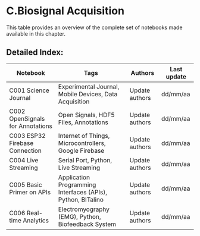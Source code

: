# C.Biosignal Acquisition 
 This table provides an overview of the complete set of notebooks made available in this chapter. 

 ## Detailed Index:  
Notebook  | Tags | Authors | Last update 
---  | --- | --- | --- 
C001 Science Journal | Experimental Journal, Mobile Devices, Data Acquisition| Update authors| dd/mm/aa|
C002 OpenSignals for Annotations | Open Signals, HDF5 Files, Annotations| Update authors| dd/mm/aa|
C003 ESP32 Firebase Connection | Internet of Things, Microcontrollers, Google Firebase| Update authors| dd/mm/aa|
C004 Live Streaming | Serial Port, Python, Live Streaming| Update authors| dd/mm/aa|
C005 Basic Primer on APIs | Application Programming Interfaces (APIs), Python, BITalino| Update authors| dd/mm/aa|
C006 Real-time Analytics | Electromyography (EMG), Python, Biofeedback System| Update authors| dd/mm/aa|
